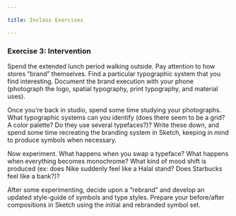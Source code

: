 ```yaml
---

title: Inclass Exercises

---
```


### Exercise 3: Intervention

Spend the extended lunch period walking outside. Pay attention to how stores “brand” themselves. Find a particular typographic system that you find interesting. Document the brand execution with your phone (photograph the logo, spatial typography, print typography, and material uses). 

Once you’re back in studio, spend some time studying your photographs. What typographic systems can you identify (does there seem to be a grid? A color palette? Do they use several typefaces?)? Write these down, and spend some time recreating the branding system in Sketch, keeping in mind to produce symbols when necessary. 

Now experiment. What happens when you swap a typeface? What happens when everything becomes monochrome? What kind of mood shift is produced (ex: does Nike suddenly feel like a Halal stand? Does Starbucks feel like a bank?)?

After some experimenting, decide upon a “rebrand” and develop an updated style-guide of symbols and type styles. Prepare your before/after compositions in Sketch using the initial and rebranded symbol set.
